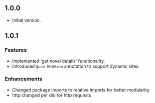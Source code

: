 ## 1.0.0

- Initial version.

## 1.0.1

### Features
- Implemented 'get novel details' functionality.
- Introduced `@use WebView` annotation to support dynamic sites.

### Enhancements
- Changed package imports to relative imports for better modularity.
- http changed per dio for http requests
